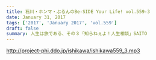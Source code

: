 ```yaml
---
title: 石川・ホンマ・ぶるんのBe-SIDE Your Life! vol.559-3
date: January 31, 2017
tags: ['2017', 'January 2017', 'vol.559']
draft: false
summary: 人生は旅である、その３「知らねぇよ！人生相談」SAITO
---
```


http://project-phi.ddo.jp/ishikawa/ishikawa559_3.mp3